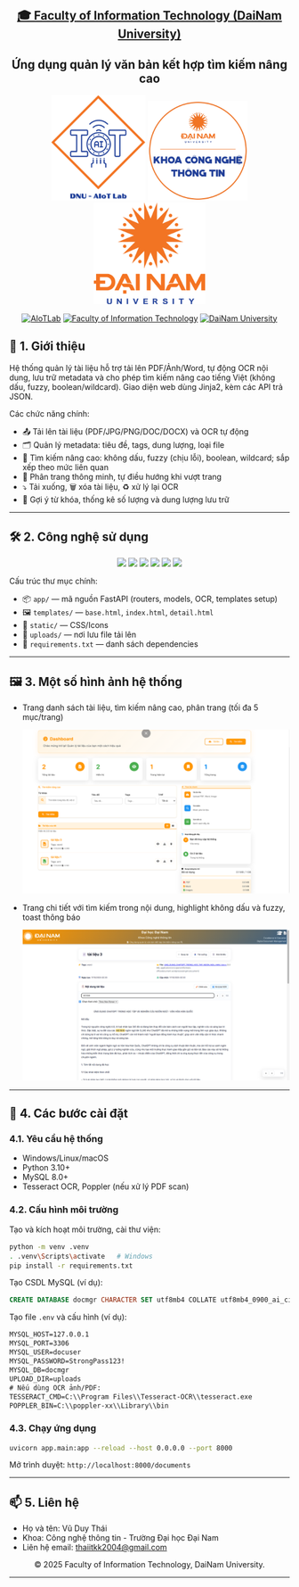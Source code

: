 <h2 align="center">
    <a href="https://dainam.edu.vn/vi/khoa-cong-nghe-thong-tin">
    🎓 Faculty of Information Technology (DaiNam University)
    </a>
</h2>
<h2 align="center">
   Ứng dụng quản lý văn bản kết hợp tìm kiếm nâng cao
</h2>
<div align="center">
    <p align="center">
        <img src="docs/aiotlab_logo.png" alt="AIoTLab Logo" width="170"/>
        <img src="docs/fitdnu_logo.png" alt="AIoTLab Logo" width="180"/>
        <img src="docs/dnu_logo.png" alt="DaiNam University Logo" width="200"/>
    </p>

[![AIoTLab](https://img.shields.io/badge/AIoTLab-green?style=for-the-badge)](https://www.facebook.com/DNUAIoTLab)
[![Faculty of Information Technology](https://img.shields.io/badge/Faculty%20of%20Information%20Technology-blue?style=for-the-badge)](https://dainam.edu.vn/vi/khoa-cong-nghe-thong-tin)
[![DaiNam University](https://img.shields.io/badge/DaiNam%20University-orange?style=for-the-badge)](https://dainam.edu.vn)
</div>

## 📖 1. Giới thiệu

Hệ thống quản lý tài liệu hỗ trợ tải lên PDF/Ảnh/Word, tự động OCR nội dung, lưu trữ metadata và cho phép tìm kiếm nâng cao tiếng Việt (không dấu, fuzzy, boolean/wildcard). Giao diện web dùng Jinja2, kèm các API trả JSON.

Các chức năng chính:
- 📤 Tải lên tài liệu (PDF/JPG/PNG/DOC/DOCX) và OCR tự động
- 🗂️ Quản lý metadata: tiêu đề, tags, dung lượng, loại file
- 🔎 Tìm kiếm nâng cao: không dấu, fuzzy (chịu lỗi), boolean, wildcard; sắp xếp theo mức liên quan
- 🧭 Phân trang thông minh, tự điều hướng khi vượt trang
- ⤵️ Tải xuống, 🗑️ xóa tài liệu, ♻️ xử lý lại OCR
- 🧾 Gợi ý từ khóa, thống kê số lượng và dung lượng lưu trữ

---

## 🛠️ 2. Công nghệ sử dụng

<p align="center">
  <img src="https://img.shields.io/badge/FastAPI-009688?style=for-the-badge&logo=fastapi&logoColor=white" />
  <img src="https://img.shields.io/badge/Python-3.10%2B-3776AB?style=for-the-badge&logo=python&logoColor=white" />
  <img src="https://img.shields.io/badge/MySQL-8.0%2B-4479A1?style=for-the-badge&logo=mysql&logoColor=white" />
  <img src="https://img.shields.io/badge/SQLAlchemy-1.4%2B-4E8EA2?style=for-the-badge&logo=python&logoColor=white" />
  <img src="https://img.shields.io/badge/TesseractOCR-Python-5A0FC8?style=for-the-badge" />
  <img src="https://img.shields.io/badge/Jinja2-Templates-DD4B39?style=for-the-badge&logo=jinja&logoColor=white" />
</p>

Cấu trúc thư mục chính:
- 📦 `app/` — mã nguồn FastAPI (routers, models, OCR, templates setup)
- 🖼️ `templates/` — `base.html`, `index.html`, `detail.html`
- 🎨 `static/` — CSS/Icons
- 📁 `uploads/` — nơi lưu file tải lên
- 📄 `requirements.txt` — danh sách dependencies

---

## 🖼️ 3. Một số hình ảnh hệ thống

- Trang danh sách tài liệu, tìm kiếm nâng cao, phân trang (tối đa 5 mục/trang)

  ![Server GUI](docs/quanly.png)
  
- Trang chi tiết với tìm kiếm trong nội dung, highlight không dấu và fuzzy, toast thông báo

  ![Server GUI](docs/chitiet.png)

---

## 🧭 4. Các bước cài đặt

### 4.1. Yêu cầu hệ thống
- Windows/Linux/macOS
- Python 3.10+
- MySQL 8.0+
- Tesseract OCR, Poppler (nếu xử lý PDF scan)

### 4.2. Cấu hình môi trường
Tạo và kích hoạt môi trường, cài thư viện:
```bash
python -m venv .venv
. .venv\Scripts\activate   # Windows
pip install -r requirements.txt
```

Tạo CSDL MySQL (ví dụ):
```sql
CREATE DATABASE docmgr CHARACTER SET utf8mb4 COLLATE utf8mb4_0900_ai_ci;
```

Tạo file `.env` và cấu hình (ví dụ):
```
MYSQL_HOST=127.0.0.1
MYSQL_PORT=3306
MYSQL_USER=docuser
MYSQL_PASSWORD=StrongPass123!
MYSQL_DB=docmgr
UPLOAD_DIR=uploads
# Nếu dùng OCR ảnh/PDF:
TESSERACT_CMD=C:\\Program Files\\Tesseract-OCR\\tesseract.exe
POPPLER_BIN=C:\\poppler-xx\\Library\\bin
```

### 4.3. Chạy ứng dụng
```bash
uvicorn app.main:app --reload --host 0.0.0.0 --port 8000
```
Mở trình duyệt: `http://localhost:8000/documents`

---

## 📫 5. Liên hệ
- Họ và tên: Vũ Duy Thái
- Khoa: Công nghệ thông tin - Trường Đại học Đại Nam
- Liên hệ email: thaiitkk2004@gmail.com

<p align="center">© 2025 Faculty of Information Technology, DaiNam University.</p>

---
